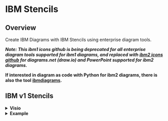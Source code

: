# IBM Stencils

## Overview

Create IBM Diagrams with IBM Stencils using enterprise diagram tools.

<b><i>Note: This ibm1 icons github is being deprecated for all enterprise diagram tools supported for ibm1 diagrams, and replaced with [ibm2 icons github](https://github.com/IBM-Cloud/architecture-icons) for diagrams.net (draw.io) and PowerPoint supported for ibm2 diagrams.</i></b>

<b>If interested in diagram as code with Python for ibm2 diagrams, there is also the tool [ibmdiagrams](https://github.com/ibm/ibmdiagrams). 

## IBM v1 Stencils

<!--
<details><summary>diagrams.net (draw.io)</summary>
<p>
**NOTE: For IBM internal designs/diagrams, you must use the desktop application (2.) to create or edit a diagram. The draw.io/diagrams.net web application (1.) is only approved for public designs that contain no forward-looking material**.

1. To use the IBM Stencils on draw.io/diagrams.net in your browser: https://draw.io/?libs=ibm

2. To use the IBM Stencils on the [draw.io desktop application](https://github.com/jgraph/drawio-desktop/releases) do the following:

   1. Open application and click on "+ More Shapes" in the bottom left panel.
   2. Scroll down to the "Networking" section and check "IBM".
   3. Click "Apply" to finish.

   IBM Stencils should now be available in the embedded categories in the left panel.

3. Groups (boxes) are implemented as draw.io containers.

</details>

<details><summary>Powerpoint</summary>
<p>
Use all-ibm-cloud-architecture-icons-October2019-WithVPCUpdatesFebruary2020.pptx on this github.
</p>
</details>
-->

<details><summary>Visio</summary>
<p>

1. Groups (boxes) are implemented as Visio containers.

2. Group tags are currently separate and can optionally be placed on upper left corner.

<details><summary>OmniGraffle</summary>
</details>

</p>
</details>

<details><summary>Example</summary>
<img src="/images/ibm_vpc_architecture_drawio.png">
</details>
